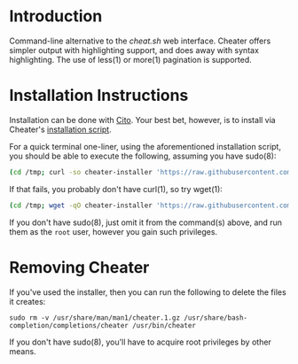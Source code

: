 # Introduction

Command-line alternative to the _cheat.sh_ web interface. Cheater offers simpler output with highlighting support, and does away with syntax highlighting. The use of less(1) or more(1) pagination is supported.

# Installation Instructions

Installation can be done with [Cito](https://github.com/terminalforlife/Extra/blob/master/source/cito). Your best bet, however, is to install via Cheater's [installation script](https://github.com/terminalforlife/PerlProjects/blob/master/source/cheater/cheater-installer).

For a quick terminal one-liner, using the aforementioned installation script, you should be able to execute the following, assuming you have sudo(8):

```sh
(cd /tmp; curl -so cheater-installer 'https://raw.githubusercontent.com/terminalforlife/PerlProjects/master/source/cheater/cheater-installer' && sudo \sh cheater-installer; rm cheater-installer)
```

If that fails, you probably don't have curl(1), so try wget(1):

```sh
(cd /tmp; wget -qO cheater-installer 'https://raw.githubusercontent.com/terminalforlife/PerlProjects/master/source/cheater/cheater-installer' && sudo \sh cheater-installer; rm cheater-installer)
```

If you don't have sudo(8), just omit it from the command(s) above, and run them as the `root` user, however you gain such privileges.

# Removing Cheater

If you've used the installer, then you can run the following to delete the files it creates:

```
sudo rm -v /usr/share/man/man1/cheater.1.gz /usr/share/bash-completion/completions/cheater /usr/bin/cheater
```

If you don't have sudo(8), you'll have to acquire root privileges by other means.
